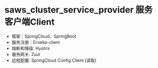 # saws_cluster_service_provider 服务客户端Client

* 框架：SpringCloud、SpringBoot
* 服务注册：Erueka-client
* 熔断和降级: Hystrix
* 服务网关: Zuul
* 远程配置: SpringCloud Config Client (读取)
